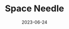 ---
title: "Space Needle"
cc-type: hashtag
date: 2023-06-24
hashtag: space-needle
tags:
  - Seattle
---